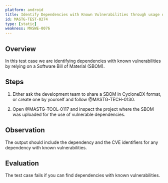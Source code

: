 ```yaml
---
platform: android
title: Identify Dependencies with Known Vulnerabilities through usage of SBOM
id: MASTG-TEST-0274
type: [static]
weakness: MASWE-0076
---
```


## Overview

In this test case we are identifying dependencies with known vulnerabilities by relying on a Software Bill of Material (SBOM).

## Steps

1. Either ask the development team to share a SBOM in CycloneDX format, or create one by yourself and follow @MASTG-TECH-0130.

2. Open @MASTG-TOOL-0117 and inspect the project where the SBOM was uploaded for the use of vulnerable dependencies.

## Observation

The output should include the dependency and the CVE identifiers for any dependency with known vulnerabilities.

## Evaluation

The test case fails if you can find dependencies with known vulnerabilities.
